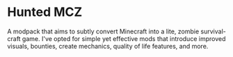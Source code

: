 # Hunted MCZ
A modpack that aims to subtly convert Minecraft into a lite, zombie survival-craft game. I've opted for simple yet effective mods that introduce improved visuals, bounties, create mechanics, quality of life features, and more.

